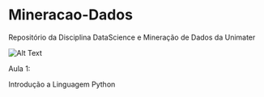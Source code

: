 # Mineracao-Dados

Repositório da Disciplina DataScience e Mineração de Dados da Unimater

![Alt Text](https://giphy.com/gifs/Giflytics-gif-jazminantoinette-giflytics-xT9C25UNTwfZuk85WP)

Aula 1:

Introdução a Linguagem Python
